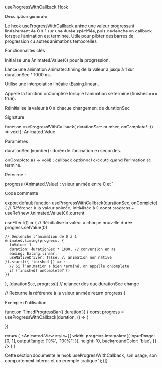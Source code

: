 useProgressWithCallback Hook

Description générale

Le hook useProgressWithCallback anime une valeur progressant linéairement de 0 à 1 sur une durée spécifiée, puis déclenche un callback lorsque l’animation est terminée. Utile pour piloter des barres de progression ou autres animations temporelles.

Fonctionnalités clés

Initialise une Animated.Value(0) pour la progression.

Lance une animation Animated.timing de la valeur à jusqu’à 1 sur durationSec * 1000 ms.

Utilise une interpolation linéaire (Easing.linear).

Appelle la fonction onComplete lorsque l’animation se termine (finished === true).

Réinitialise la valeur à 0 à chaque changement de durationSec.

Signature

function useProgressWithCallback(
  durationSec: number,
  onComplete?: () => void
): Animated.Value

Paramètres :

durationSec (number) : durée de l’animation en secondes.

onComplete (() => void) : callback optionnel exécuté quand l’animation se termine.

Retourne :

progress (Animated.Value) : valeur animée entre 0 et 1.

Code commenté

export default function useProgressWithCallback(durationSec, onComplete) {
  // Référence à la valeur animée, initialisée à 0
  const progress = useRef(new Animated.Value(0)).current

  useEffect(() => {
    // Réinitialise la valeur à chaque nouvelle durée
    progress.setValue(0)

    // Déclenche l'animation de 0 à 1
    Animated.timing(progress, {
      toValue: 1,
      duration: durationSec * 1000, // conversion en ms
      easing: Easing.linear,
      useNativeDriver: false, // animation non native
    }).start(({ finished }) => {
      // Si l’animation a bien terminé, on appelle onComplete
      if (finished) onComplete?.()
    })
  }, [durationSec, progress]) // relancer dès que durationSec change

  // Retourne la référence à la valeur animée
  return progress
}

Exemple d'utilisation

function TimedProgressBar({ duration }) {
  const progress = useProgressWithCallback(duration, () => {
    
  })

  return (
    <Animated.View
      style={{
        width: progress.interpolate({ inputRange: [0, 1], outputRange: ['0%', '100%'] }),
        height: 10,
        backgroundColor: 'blue',
      }}
    />
  )
}

Cette section documente le hook useProgressWithCallback, son usage, son comportement interne et un exemple pratique.");}]}